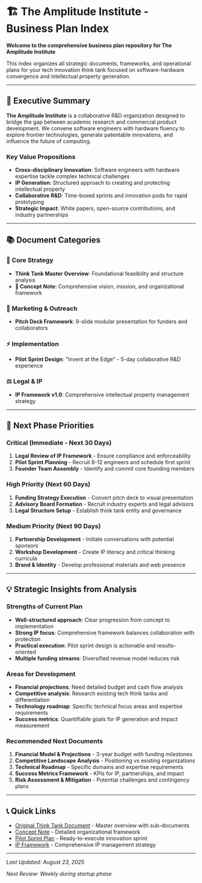 # 🏗️ The Amplitude Institute - Business Plan Index

**Welcome to the comprehensive business plan repository for The Amplitude Institute**

This index organizes all strategic documents, frameworks, and operational plans for your tech innovation think tank focused on software-hardware convergence and intellectual property generation.

---

## 🎯 Executive Summary

**The Amplitude Institute** is a collaborative R&D organization designed to bridge the gap between academic research and commercial product development. We convene software engineers with hardware fluency to explore frontier technologies, generate patentable innovations, and influence the future of computing.

### Key Value Propositions

- **Cross-disciplinary Innovation**: Software engineers with hardware expertise tackle complex technical challenges
- **IP Generation**: Structured approach to creating and protecting intellectual property
- **Collaborative R&D**: Time-boxed sprints and innovation pods for rapid prototyping
- **Strategic Impact**: White papers, open-source contributions, and industry partnerships

---

## 📚 Document Categories

### 🧠 Core Strategy

- **Think Tank Master Overview**: Foundational feasibility and structure analysis
- **🧠 Concept Note**: Comprehensive vision, mission, and organizational framework

### 🎨 Marketing & Outreach

- **Pitch Deck Framework**: 9-slide modular presentation for funders and collaborators

### ⚡ Implementation

- **Pilot Sprint Design**: "Invent at the Edge" - 5-day collaborative R&D experience

### ⚖️ Legal & IP

- **IP Framework v1.0**: Comprehensive intellectual property management strategy

---

## 🚀 Next Phase Priorities

### Critical (Immediate - Next 30 Days)

1. **Legal Review of IP Framework** - Ensure compliance and enforceability
2. **Pilot Sprint Planning** - Recruit 8-12 engineers and schedule first sprint
3. **Founder Team Assembly** - Identify and commit core founding members

### High Priority (Next 60 Days)

1. **Funding Strategy Execution** - Convert pitch deck to visual presentation
2. **Advisory Board Formation** - Recruit industry experts and legal advisors
3. **Legal Structure Setup** - Establish think tank entity and governance

### Medium Priority (Next 90 Days)

1. **Partnership Development** - Initiate conversations with potential sponsors
2. **Workshop Development** - Create IP literacy and critical thinking curricula
3. **Brand & Identity** - Develop professional materials and web presence

---

## 💡 Strategic Insights from Analysis

### Strengths of Current Plan

- **Well-structured approach**: Clear progression from concept to implementation
- **Strong IP focus**: Comprehensive framework balances collaboration with protection
- **Practical execution**: Pilot sprint design is actionable and results-oriented
- **Multiple funding streams**: Diversified revenue model reduces risk

### Areas for Development

- **Financial projections**: Need detailed budget and cash flow analysis
- **Competitive analysis**: Research existing tech think tanks and differentiation
- **Technology roadmap**: Specific technical focus areas and expertise requirements
- **Success metrics**: Quantifiable goals for IP generation and impact measurement

### Recommended Next Documents

1. **Financial Model & Projections** - 3-year budget with funding milestones
2. **Competitive Landscape Analysis** - Positioning vs existing organizations
3. **Technical Roadmap** - Specific domains and expertise requirements
4. **Success Metrics Framework** - KPIs for IP, partnerships, and impact
5. **Risk Assessment & Mitigation** - Potential challenges and contingency plans

---

## 📞 Quick Links

- [Original Think Tank Document](Think%20Tank%2025567e49e1e180148ae7d4903ab6ae0f.md) - Master overview with sub-documents
- [Concept Note](%F0%9F%A7%A0%20Concept%20Note%20The%20Amplitude%20Institute%2025567e49e1e18047bd05fe6ad33326c5.md) - Detailed organizational framework
- [Pilot Sprint Plan](Draft%20Sprint%2025567e49e1e180cc8ca5c63fbfa80944.md) - Ready-to-execute innovation sprint
- [IP Framework](IP%20Framework%2025567e49e1e1803c83a0c6878fab11cd.md) - Comprehensive IP management strategy

---

*Last Updated: August 23, 2025*

*Next Review: Weekly during startup phase*